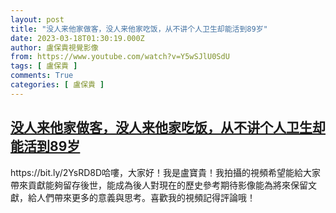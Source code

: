 ```yaml
---
layout: post
title: "没人来他家做客，没人来他家吃饭，从不讲个人卫生却能活到89岁"
date: 2023-03-18T01:30:19.000Z
author: 盧保貴視覺影像
from: https://www.youtube.com/watch?v=Y5wSJlU0SdU
tags: [ 盧保貴 ]
comments: True
categories: [ 盧保貴 ]
---
```

<!--1679103019000-->
[没人来他家做客，没人来他家吃饭，从不讲个人卫生却能活到89岁](https://www.youtube.com/watch?v=Y5wSJlU0SdU)
------

<div>
https://bit.ly/2YsRD8D哈嘍，大家好！我是盧寶貴！我拍攝的視頻希望能給大家帶來貢獻能夠留存後世，能成為後人對現在的歷史參考期待影像能為將來保留文獻，給人們帶來更多的意義與思考。喜歡我的視頻記得評論哦！
</div>
